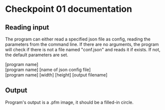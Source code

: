 # Checkpoint 01 documentation

## Reading input

The program can either read a specified json file as config, reading the parameters from the command line. If there are no arguments, the program will check if there is not a file named "conf.json" and reads it if exists. If not, the default parameters are set.

\[program name\]  
\[program name\] \[name of json config file\]  
\[program name\] \[width\] \[height\] \[output filename\]  

## Output

Program's output is a .pfm image, it should be a filled-in circle.